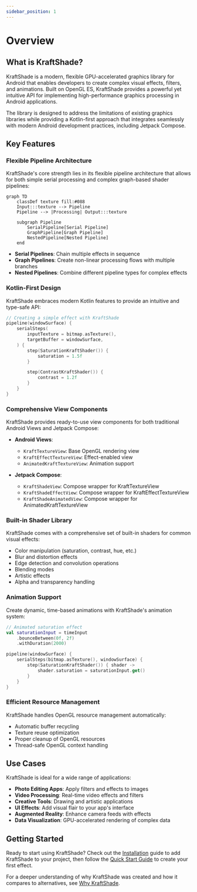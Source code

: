```yaml
---
sidebar_position: 1
---
```


# Overview

## What is KraftShade?

KraftShade is a modern, flexible GPU-accelerated graphics library for Android that enables developers to create complex visual effects, filters, and animations. Built on OpenGL ES, KraftShade provides a powerful yet intuitive API for implementing high-performance graphics processing in Android applications.

The library is designed to address the limitations of existing graphics libraries while providing a Kotlin-first approach that integrates seamlessly with modern Android development practices, including Jetpack Compose.

## Key Features

### Flexible Pipeline Architecture

KraftShade's core strength lies in its flexible pipeline architecture that allows for both simple serial processing and complex graph-based shader pipelines:

```mermaid
graph TD
    classDef texture fill:#088
    Input:::texture --> Pipeline
    Pipeline --> |Processing| Output:::texture
    
    subgraph Pipeline
        SerialPipeline[Serial Pipeline]
        GraphPipeline[Graph Pipeline]
        NestedPipeline[Nested Pipeline]
    end
```

- **Serial Pipelines**: Chain multiple effects in sequence
- **Graph Pipelines**: Create non-linear processing flows with multiple branches
- **Nested Pipelines**: Combine different pipeline types for complex effects

### Kotlin-First Design

KraftShade embraces modern Kotlin features to provide an intuitive and type-safe API:

```kotlin
// Creating a simple effect with KraftShade
pipeline(windowSurface) {
    serialSteps(
        inputTexture = bitmap.asTexture(),
        targetBuffer = windowSurface,
    ) {
        step(SaturationKraftShader()) {
            saturation = 1.5f
        }

        step(ContrastKraftShader()) {
            contrast = 1.2f
        }
    }
}
```

### Comprehensive View Components

KraftShade provides ready-to-use view components for both traditional Android Views and Jetpack Compose:

- **Android Views**:
  - `KraftTextureView`: Base OpenGL rendering view
  - `KraftEffectTextureView`: Effect-enabled view
  - `AnimatedKraftTextureView`: Animation support

- **Jetpack Compose**:
  - `KraftShadeView`: Compose wrapper for KraftTextureView
  - `KraftShadeEffectView`: Compose wrapper for KraftEffectTextureView
  - `KraftShadeAnimatedView`: Compose wrapper for AnimatedKraftTextureView

### Built-in Shader Library

KraftShade comes with a comprehensive set of built-in shaders for common visual effects:

- Color manipulation (saturation, contrast, hue, etc.)
- Blur and distortion effects
- Edge detection and convolution operations
- Blending modes
- Artistic effects
- Alpha and transparency handling

### Animation Support

Create dynamic, time-based animations with KraftShade's animation system:

```kotlin
// Animated saturation effect
val saturationInput = timeInput
    .bounceBetween(0f, 2f)
    .withDuration(2000)

pipeline(windowSurface) {
    serialSteps(bitmap.asTexture(), windowSurface) {
        step(SaturationKraftShader()) { shader ->
            shader.saturation = saturationInput.get()
        }
    }
}
```

### Efficient Resource Management

KraftShade handles OpenGL resource management automatically:

- Automatic buffer recycling
- Texture reuse optimization
- Proper cleanup of OpenGL resources
- Thread-safe OpenGL context handling

## Use Cases

KraftShade is ideal for a wide range of applications:

- **Photo Editing Apps**: Apply filters and effects to images
- **Video Processing**: Real-time video effects and filters
- **Creative Tools**: Drawing and artistic applications
- **UI Effects**: Add visual flair to your app's interface
- **Augmented Reality**: Enhance camera feeds with effects
- **Data Visualization**: GPU-accelerated rendering of complex data

## Getting Started

Ready to start using KraftShade? Check out the [Installation](../getting-started/installation.md) guide to add KraftShade to your project, then follow the [Quick Start Guide](../getting-started/quick-start-guide.md) to create your first effect.

For a deeper understanding of why KraftShade was created and how it compares to alternatives, see [Why KraftShade](./why-kraftshade.md).